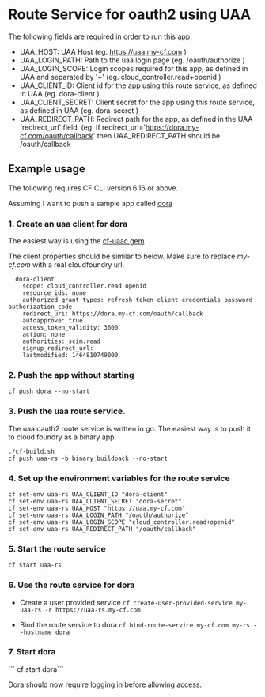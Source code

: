 <h1> Route Service for oauth2 using UAA</h1>

The following fields are required in order to run this app:

* UAA\_HOST: UAA Host (eg. https://uaa.my-cf.com )
* UAA\_LOGIN\_PATH: Path to the uaa login page (eg. /oauth/authorize )
* UAA\_LOGIN\_SCOPE: Login scopes required for this app, as defined in UAA and separated by '+' (eg. cloud_controller.read+openid )
* UAA\_CLIENT\_ID: Client id for the app using this route service, as defined in UAA (eg. dora-client )
* UAA\_CLIENT\_SECRET: Client secret for the app using this route service, as defined in UAA (eg. dora-secret )
* UAA\_REDIRECT\_PATH: Redirect path for the app, as defined in the UAA 'redirect\_uri' field. (eg. If redirect\_uri='https://dora.my-cf.com/oauth/callback' then UAA\_REDIRECT\_PATH should be /oauth/callback

<h2> Example usage </h2>

The following requires CF CLI version 6.16 or above.


Assuming I want to push a sample app called [dora](https://github.com/cloudfoundry/cf-acceptance-tests/tree/master/assets/dora)

<h3>1. Create an uaa client for dora</h3>

The easiest way is using the [cf-uaac gem](https://github.com/cloudfoundry/cf-uaac)

The client properties should be similar to below. Make sure to replace *my-cf.com* with a real cloudfoundry url. 
 

```
  dora-client
    scope: cloud_controller.read openid
    resource_ids: none
    authorized_grant_types: refresh_token client_credentials password authorization_code
    redirect_uri: https://dora.my-cf.com/oauth/callback
    autoapprove: true
    access_token_validity: 3600
    action: none
    authorities: scim.read
    signup_redirect_url:
    lastmodified: 1464810749000
```

<h3>2. Push the app without starting </h3>

`cf push dora --no-start`

<h3>3. Push the uaa route service. </h3>

The uaa oauth2 route service is written in go. The easiest way is to push it to cloud foundry as a binary app.

```
./cf-build.sh
cf push uaa-rs -b binary_buildpack --no-start
```

<h3>4. Set up the environment variables for the route service</h3>

```
cf set-env uaa-rs UAA_CLIENT_ID "dora-client"
cf set-env uaa-rs UAA_CLIENT_SECRET "dora-secret"
cf set-env uaa-rs UAA_HOST "https://uaa.my-cf.com"
cf set-env uaa-rs UAA_LOGIN_PATH "/oauth/authorize"
cf set-env uaa-rs UAA_LOGIN_SCOPE "cloud_controller.read+openid"
cf set-env uaa-rs UAA_REDIRECT_PATH "/oauth/callback"
```

<h3>5. Start the route service</h3>

``` cf start uaa-rs ```

<h3>6. Use the route service for dora </h3>

* Create a user provided service 
```cf create-user-provided-service my-uaa-rs -r https://uaa-rs.my-cf.com```

* Bind the route service to dora
```cf bind-route-service my-cf.com my-rs --hostname dora```

<h3>7. Start dora</h3>
``` cf start dora```

Dora should now require logging in before allowing access.
